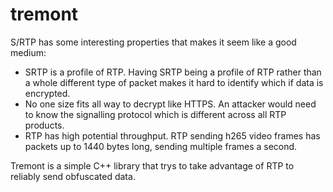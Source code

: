 # tremont

S/RTP has some interesting properties that makes it seem like a good medium:
* SRTP is a profile of RTP. Having SRTP being a profile of RTP rather than a whole different type of packet makes it hard to identify which if data is encrypted.
* No one size fits all way to decrypt like HTTPS. An attacker would need to know the signalling protocol which is different across all RTP products.
* RTP has high potential throughput. RTP sending h265 video frames has packets up to 1440 bytes long, sending multiple frames a second.

Tremont is a simple C++ library that trys to take advantage of RTP to reliably send obfuscated data.
